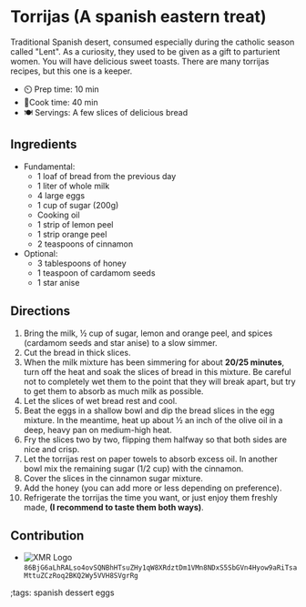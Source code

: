 # Torrijas (A spanish eastern treat)

Traditional Spanish desert, consumed especially during the catholic season called "Lent". As a curiosity, they used to be given as a gift to parturient women. You will have delicious sweet toasts.  There are many torrijas recipes, but this one is a keeper.

- ⏲️ Prep time: 10 min
- 🍳Cook time: 40 min
- 🍽️ Servings: A few slices of delicious bread

## Ingredients

- Fundamental:
	-  1 loaf of bread from the previous day
	-  1 liter of whole milk
	-  4 large eggs
	-  1 cup of sugar (200g)
	-  Cooking oil
	-  1 strip of lemon peel
	-  1 strip orange peel
	-  2 teaspoons of cinnamon
-  Optional: 
	-  3 tablespoons of honey
	-  1 teaspoon of cardamom seeds
	-  1 star anise

## Directions

1. Bring the milk, ½ cup of sugar, lemon and orange peel, and spices (cardamom seeds and star anise) to a slow simmer.
1. Cut the bread in thick slices.
1. When the milk mixture has been simmering for about **20/25 minutes**, turn off the heat and soak the slices of bread in this mixture. Be careful not to completely wet them to the point that they will break apart, but try to get them to absorb as much milk as possible.
1. Let the slices of wet bread rest and cool.
1. Beat the eggs in a shallow bowl and dip the bread slices in the egg mixture. In the meantime, heat up about ½ an inch of the olive oil in a deep, heavy pan on medium-high heat.
1. Fry the slices two by two, flipping them halfway so that both sides are nice and crisp.
1. Let the torrijas rest on paper towels to absorb excess oil. In another bowl mix the remaining sugar (1/2 cup) with the cinnamon.
1. Cover the slices in the cinnamon sugar mixture.
1. Add the honey (you can add more or less depending on preference).
1. Refrigerate the torrijas the time you want, or just enjoy them freshly made, **(I recommend to taste them both ways)**.
    
## Contribution

- ![XMR Logo](https://lukesmith.xyz/pix/xmr.svg) `86BjG6aLhRALso4ovSQNBhHTsuZHy1qW8XRdztDm1VMn8NDxS5SbGVn4Hyow9aRiTsaMttuZCzRoq2BKQ2Wy5VVH8SVgrRg`

;tags: spanish dessert eggs




